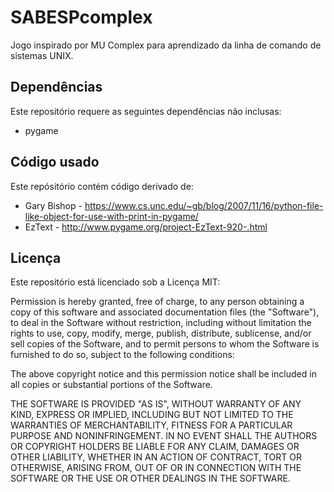 # SABESPcomplex

Jogo inspirado por MU Complex para aprendizado da linha de comando de sistemas UNIX.

## Dependências

Este repositório requere as seguintes dependências não inclusas:

* pygame

## Código usado

Este repósitório contém código derivado de:

* Gary Bishop - https://www.cs.unc.edu/~gb/blog/2007/11/16/python-file-like-object-for-use-with-print-in-pygame/
* EzText - http://www.pygame.org/project-EzText-920-.html

## Licença

Este repositório está licenciado sob a Licença MIT:

  Permission is hereby granted, free of charge, to any person obtaining a copy of this software and associated documentation files (the "Software"), to deal in the Software without restriction, including without limitation the rights to use, copy, modify, merge, publish, distribute, sublicense, and/or sell copies of the Software, and to permit persons to whom the Software is furnished to do so, subject to the following conditions:

  The above copyright notice and this permission notice shall be included in all copies or substantial portions of the Software.

  THE SOFTWARE IS PROVIDED "AS IS", WITHOUT WARRANTY OF ANY KIND, EXPRESS OR IMPLIED, INCLUDING BUT NOT LIMITED TO THE WARRANTIES OF MERCHANTABILITY, FITNESS FOR A PARTICULAR PURPOSE AND NONINFRINGEMENT. IN NO EVENT SHALL THE AUTHORS OR COPYRIGHT HOLDERS BE LIABLE FOR ANY CLAIM, DAMAGES OR OTHER LIABILITY, WHETHER IN AN ACTION OF CONTRACT, TORT OR OTHERWISE, ARISING FROM, OUT OF OR IN CONNECTION WITH THE SOFTWARE OR THE USE OR OTHER DEALINGS IN THE SOFTWARE.
